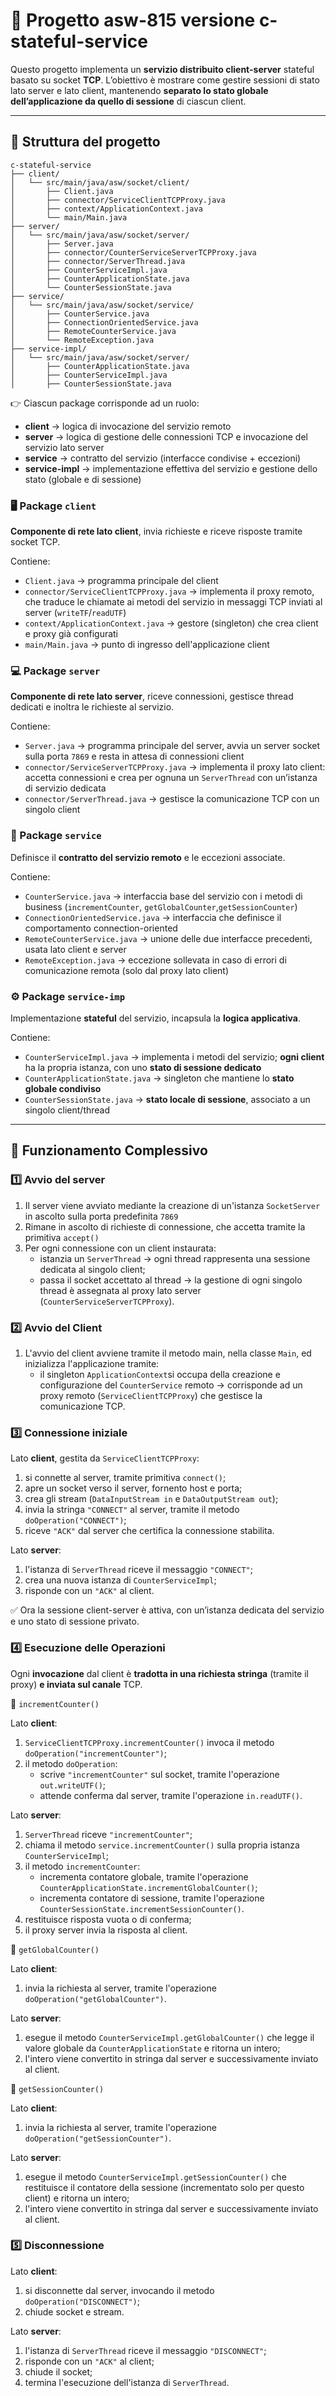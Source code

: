 # 🧩 Progetto asw-815 versione c-stateful-service
Questo progetto implementa un **servizio distribuito client-server** stateful basato su socket **TCP**.
L’obiettivo è mostrare come gestire sessioni di stato lato server e lato client, mantenendo **separato lo stato globale dell’applicazione da quello di sessione** di ciascun client.

---

## 📁 Struttura del progetto
```
c-stateful-service
├── client/
│   └── src/main/java/asw/socket/client/
│       ├── Client.java
│       ├── connector/ServiceClientTCPProxy.java
│       ├── context/ApplicationContext.java
│       └── main/Main.java
├── server/
│   └── src/main/java/asw/socket/server/
│       ├── Server.java
│       ├── connector/CounterServiceServerTCPProxy.java
│       ├── connector/ServerThread.java
│       ├── CounterServiceImpl.java
│       ├── CounterApplicationState.java
│       └── CounterSessionState.java
├── service/
│   └── src/main/java/asw/socket/service/
│       ├── CounterService.java
│       ├── ConnectionOrientedService.java
│       ├── RemoteCounterService.java
│       └── RemoteException.java
├── service-impl/
│   └── src/main/java/asw/socket/server/
│       ├── CounterApplicationState.java
│       ├── CounterServiceImpl.java
│       ├── CounterSessionState.java
```
👉 Ciascun package corrisponde ad un ruolo:
- **client** $\to$ logica di invocazione del servizio remoto
- **server** $\to$ logica di gestione delle connessioni TCP e invocazione del servizio lato server
- **service** $\to$ contratto del servizio (interfacce condivise + eccezioni)
- **service-impl** $\to$ implementazione effettiva del servizio e gestione dello stato (globale e di sessione)

### 🖥️ Package `client`
**Componente di rete lato client**, invia richieste e riceve risposte tramite socket TCP.

Contiene:
- `Client.java` $\to$ programma principale del client
- `connector/ServiceClientTCPProxy.java` $\to$ implementa il proxy remoto, che traduce le chiamate ai metodi del servizio in messaggi TCP inviati al server (`writeTF`/`readUTF`)
- `context/ApplicationContext.java` $\to$ gestore (singleton) che crea client e proxy già configurati
- `main/Main.java` $\to$ punto di ingresso dell'applicazione client

### 💻 Package `server`
**Componente di rete lato server**, riceve connessioni, gestisce thread dedicati e inoltra le richieste al servizio.

Contiene:
- `Server.java` $\to$ programma principale del server, avvia un server socket sulla porta `7869` e resta in attesa di connessioni client
- `connector/ServiceServerTCPProxy.java` $\to$ implementa il proxy lato client: accetta connessioni e crea per ognuna un `ServerThread` con un’istanza di servizio dedicata
- `connector/ServerThread.java` $\to$ gestisce la comunicazione TCP con un singolo client

### 🧠 Package `service`
Definisce il **contratto del servizio remoto** e le eccezioni associate.

Contiene:
- `CounterService.java` $\to$ interfaccia base del servizio con i metodi di business (`incrementCounter`, `getGlobalCounter`,`getSessionCounter`)
- `ConnectionOrientedService.java` $\to$ interfaccia che definisce il comportamento connection-oriented
- `RemoteCounterService.java` $\to$ unione delle due interfacce precedenti, usata lato client e server
- `RemoteException.java` $\to$ eccezione sollevata in caso di errori di comunicazione remota (solo dal proxy lato client)

### ⚙️ Package `service-imp`
Implementazione **stateful** del servizio, incapsula la **logica applicativa**.

Contiene:
- `CounterServiceImpl.java` $\to$ implementa i metodi del servizio; **ogni client** ha la propria istanza, con uno **stato di sessione dedicato**
- `CounterApplicationState.java` $\to$ singleton che mantiene lo **stato globale condiviso**
- `CounterSessionState.java` $\to$ **stato locale di sessione**, associato a un singolo client/thread

---

## 🧱 Funzionamento Complessivo

### 1️⃣ Avvio del server
1. Il server viene avviato mediante la creazione di un'istanza `SocketServer` in ascolto sulla porta predefinita `7869`
2. Rimane in ascolto di richieste di connessione, che accetta tramite la primitiva `accept()`
3. Per ogni connessione con un client instaurata:
    - istanzia un `ServerThread` $\to$ ogni thread rappresenta una sessione dedicata al singolo client;
    - passa il socket accettato al thread $\to$ la gestione di ogni singolo thread è assegnata al proxy lato server (`CounterServiceServerTCPProxy`).

### 2️⃣ Avvio del Client
1. L'avvio del client avviene tramite il metodo main, nella classe `Main`, ed inizializza l'applicazione tramite:
    - il singleton `ApplicationContext`si occupa della creazione e configurazione del `CounterService` remoto $\to$ corrisponde ad un proxy remoto (`ServiceClientTCPProxy`) che gestisce la comunicazione TCP.

### 3️⃣ Connessione iniziale
Lato **client**, gestita da `ServiceClientTCPProxy`:
1. si connette al server, tramite primitiva `connect()`;
2. apre un socket verso il server, fornento host e porta;
3. crea gli stream (`DataInputStream in` e `DataOutputStream out`);
4. invia la stringa `"CONNECT"` al server, tramite il metodo `doOperation("CONNECT")`;
5. riceve `"ACK"` dal server che certifica la connessione stabilita.

Lato **server**:
1. l'istanza di `ServerThread` riceve il messaggio `"CONNECT"`;
2. crea una nuova istanza di `CounterServiceImpl`;
3. risponde con un `"ACK"` al client.

✅ Ora la sessione client-server è attiva, con un’istanza dedicata del servizio e uno stato di sessione privato.

### 4️⃣ Esecuzione delle Operazioni
Ogni **invocazione** dal client è **tradotta in una richiesta stringa** (tramite il proxy) **e inviata sul canale** TCP.

📍 `incrementCounter()`

Lato **client**:
1. `ServiceClientTCPProxy.incrementCounter()` invoca il metodo `doOperation("incrementCounter")`;
2. il metodo `doOperation`:
    - scrive `"incrementCounter"` sul socket, tramite l'operazione `out.writeUTF()`;
    - attende conferma dal server, tramite l'operazione `in.readUTF()`.

Lato **server**:
1. `ServerThread` riceve `"incrementCounter"`;
2. chiama il metodo `service.incrementCounter()` sulla propria istanza `CounterServiceImpl`;
3. il metodo `incrementCounter`:
    - incrementa contatore globale, tramite l'operazione `CounterApplicationState.incrementGlobalCounter()`;
    - incrementa contatore di sessione, tramite l'operazione `CounterSessionState.incrementSessionCounter()`.
4. restituisce risposta vuota o di conferma;
5. il proxy server invia la risposta al client.

📍 `getGlobalCounter()`

Lato **client**:
1. invia la richiesta al server, tramite l'operazione `doOperation("getGlobalCounter")`.

Lato **server**:
1. esegue il metodo `CounterServiceImpl.getGlobalCounter()` che legge il valore globale da `CounterApplicationState` e ritorna un intero;
2. l'intero viene convertito in stringa dal server e successivamente inviato al client.

📍 `getSessionCounter()`

Lato **client**:
1. invia la richiesta al server, tramite l'operazione `doOperation("getSessionCounter")`.

Lato **server**:
1. esegue il metodo `CounterServiceImpl.getSessionCounter()` che restituisce il contatore della sessione (incrementato solo per questo client) e ritorna un intero;
2. l'intero viene convertito in stringa dal server e successivamente inviato al client.

### 5️⃣ Disconnessione
Lato **client**:
1. si disconnette dal server, invocando il metodo `doOperation("DISCONNECT")`;
2. chiude socket e stream.

Lato **server**:
1. l'istanza di `ServerThread` riceve il messaggio `"DISCONNECT"`;
3. risponde con un `"ACK"` al client;
4. chiude il socket;
5. termina l'esecuzione dell'istanza di `ServerThread`.